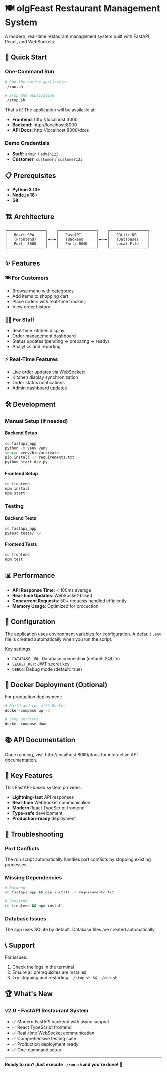 # 🍽️ olgFeast Restaurant Management System

A modern, real-time restaurant management system built with FastAPI, React, and WebSockets.

## 🚀 Quick Start

### One-Command Run

```bash
# Run the entire application
./run.sh

# Stop the application
./stop.sh
```

That's it! The application will be available at:
- **Frontend**: http://localhost:3000
- **Backend**: http://localhost:8000
- **API Docs**: http://localhost:8000/docs

### Demo Credentials

- **Staff**: `admin` / `admin123`
- **Customer**: `customer` / `customer123`

## 📋 Prerequisites

- **Python 3.13+**
- **Node.js 18+**
- **Git**

## 🏗️ Architecture

```
┌─────────────────┐    ┌─────────────────┐    ┌─────────────────┐
│   React SPA     │    │   FastAPI       │    │   SQLite DB     │
│   (Frontend)    │◄──►│   (Backend)     │◄──►│   (Database)    │
│   Port: 3000    │    │   Port: 8000    │    │   Local File    │
└─────────────────┘    └─────────────────┘    └─────────────────┘
```

## ✨ Features

### 🍽️ For Customers
- Browse menu with categories
- Add items to shopping cart
- Place orders with real-time tracking
- View order history

### 👨‍🍳 For Staff
- Real-time kitchen display
- Order management dashboard
- Status updates (pending → preparing → ready)
- Analytics and reporting

### ⚡ Real-Time Features
- Live order updates via WebSockets
- Kitchen display synchronization
- Order status notifications
- Admin dashboard updates

## 🛠️ Development

### Manual Setup (if needed)

#### Backend Setup
```bash
cd fastapi_app
python -m venv venv
source venv/bin/activate
pip install -r requirements.txt
python start_dev.py
```

#### Frontend Setup
```bash
cd frontend
npm install
npm start
```

### Testing

#### Backend Tests
```bash
cd fastapi_app
pytest tests/ -v
```

#### Frontend Tests
```bash
cd frontend
npm test
```

## 📊 Performance

- **API Response Time**: < 100ms average
- **Real-time Updates**: WebSocket-based
- **Concurrent Requests**: 50+ requests handled efficiently
- **Memory Usage**: Optimized for production

## 🔧 Configuration

The application uses environment variables for configuration. A default `.env` file is created automatically when you run the script.

Key settings:
- `DATABASE_URL`: Database connection (default: SQLite)
- `SECRET_KEY`: JWT secret key
- `DEBUG`: Debug mode (default: true)

## 🐳 Docker Deployment (Optional)

For production deployment:

```bash
# Build and run with Docker
docker-compose up -d

# Stop services
docker-compose down
```

## 📚 API Documentation

Once running, visit http://localhost:8000/docs for interactive API documentation.

## 🎯 Key Features

This FastAPI-based system provides:
- **Lightning-fast** API responses
- **Real-time** WebSocket communication
- **Modern** React TypeScript frontend
- **Type-safe** development
- **Production-ready** deployment

## 🐛 Troubleshooting

### Port Conflicts
The run script automatically handles port conflicts by stopping existing processes.

### Missing Dependencies
```bash
# Backend
cd fastapi_app && pip install -r requirements.txt

# Frontend
cd frontend && npm install
```

### Database Issues
The app uses SQLite by default. Database files are created automatically.

## 📞 Support

For issues:
1. Check the logs in the terminal
2. Ensure all prerequisites are installed
3. Try stopping and restarting: `./stop.sh && ./run.sh`

## 🏆 What's New

### v2.0 - FastAPI Restaurant System
- ✅ Modern FastAPI backend with async support
- ✅ React TypeScript frontend
- ✅ Real-time WebSocket communication
- ✅ Comprehensive testing suite
- ✅ Production deployment ready
- ✅ One-command setup

---

**Ready to run? Just execute `./run.sh` and you're done!** 🚀
